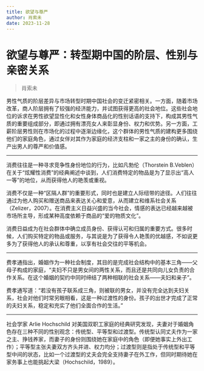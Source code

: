 ```yaml
---
title: 欲望与尊严
author: 肖索未
date: 2023-11-28
---
```


# 欲望与尊严：转型期中国的阶层、性别与亲密关系

> 肖索未

男性气质的阶层差异与市场转型时期中国社会的变迁紧密相关。一方面，随着市场改革，商人阶层拥有了较强的经济能力，并试图获得更高的社会地位。这些社会地位的诉求在男性欲望显性化和女性身体商品化的性别话语的支持下，构成其男性气质的重要组成部分，即通过拥有漂亮女人来彰显身份、权力和优势。另一方面，工薪阶层男性则在市场化的过程中逐渐边缘化，这个群体的男性气质的建构更多围绕他们的家庭角色，通过女伴对其作为家庭的经济支柱和一家之主的身份的确认，生产出男人的尊严和价值感。

---

消费往往是一种寻求竞争性身份地位的行为，比如凡勃伦（Thorstein B.Veblen）在关于“炫耀性消费”的经典阐述中谈到，人们消费特定的物品是为了显示出“高人一等”的地位，从而获得他人的艳羡或重视。

消费不仅是一种“区隔人群”的重要形式，同时也是建立人际纽带的途径。人们往往通过为他人购买和赠送商品来表达关心和爱意，从而建立和维系社会关系（Zelizer，2007）。在消费主义日益兴盛的当今社会，情感的表达已经越来越被市场所主导，形成某种高度依赖于商品的“爱的物质文化”。

消费日益成为在社会群体中确立成员身份、获得认可和归属的重要方式。很多时候，人们购买特定的物品或服务，与其说是为了获得令人艳羡的优越感，不如说更多为了获得他人的承认和尊重，以享有社会交往的平等机会。

---

费孝通指出，婚姻作为一种社会制度，其目的是完成社会结构中的基本三角——父母子构成的家庭，“夫妇不只是男女间的两性关系，而且还是共同向儿女负责的合作关系。在这个婚姻的契约中同时缔结了两种相联的社会关系——夫妇和亲子”。

费孝通写道：“若没有孩子联系成三角，则被联的男女，并没有完全达到夫妇关系，社会对他们时常另眼相看，这是一种过渡性的身份。孩子的出世才完成了正常的夫妇关系，稳定和充实了他们全面合作的生活。”

---

社会学家 Arlie Hochschild 对美国双职工家庭的经典研究发现，夫妻对于婚姻角色存在三种不同的性别观念：传统型、平等型和过渡型。传统型认同丈夫作为一家之主、挣钱养家，而妻子的身份则围绕她在家庭中的角色（即便她事实上外出工作）；平等型主张夫妻双方齐头并进、权力均分；过渡型则是指处于传统型和平等型中间的状态，比如一个过渡型的丈夫会完全支持妻子在外工作，但同时期待她在家务事上也能挑起大梁（Hochschild，1989）。
